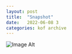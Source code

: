 ```yaml
---
layout:	post
title:	"Snapshot"
date:	2022-06-08 3
categories:	kof archive
---
```


![Image Alt](https://k0f.github.io/assets/2022-06-08-180805.jpg)